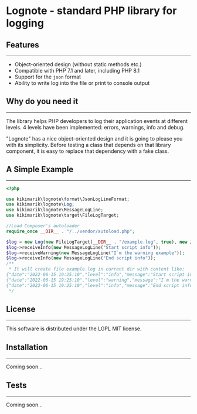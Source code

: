 # Lognote - standard PHP library for logging
## Features
***
- Object-oriented design (without static methods etc.)
- Compatible with PHP 7.1 and later, including PHP 8.1
- Support for the `json` format
- Ability to write log into the file or print to console output

## Why do you need it
***
The library helps PHP developers to log their application events at different levels. 4 levels have been implemented: errors, warnings, info and debug.

"Lognote" has a nice object-oriented design and it is going to please you with its simplicity. Before testing a class that depends on that library component, it is easy to replace that dependency with a fake class.

## A Simple Example
***

```php
<?php

use kikimarik\lognote\format\JsonLogLineFormat;
use kikimarik\lognote\Log;
use kikimarik\lognote\MessageLogLine;
use kikimarik\lognote\target\FileLogTarget;

//Load Composer's autoloader
require_once __DIR__ . "/../vendor/autoload.php";

$log = new Log(new FileLogTarget(__DIR__ . "/example.log", true), new JsonLogLineFormat());
$log->receiveInfo(new MessageLogLine("Start script info"));
$log->receiveWarning(new MessageLogLine("I`m the warning example"));
$log->receiveInfo(new MessageLogLine("End script info"));
/**
 * It will create file example.log in current dir with content like:
{"date":"2022-06-15 19:25:10","level":"info","message":"Start script info"}
{"date":"2022-06-15 19:25:10","level":"warning","message":"I`m the warning example"}
{"date":"2022-06-15 19:25:10","level":"info","message":"End script info"}
 */
```

## License
***
This software is distributed under the LGPL MIT license.

## Installation
***
Coming soon...

## Tests
***
Coming soon...
